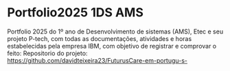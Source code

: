# Portfolio2025 1DS AMS
Portfolio 2025 do 1º ano de Desenvolvimento de sistemas (AMS), Etec e seu projeto P-tech, com todas as documentações, atividades e horas estabelecidas pela empresa IBM, com objetivo de registrar e comprovar o feito:
Repositorio do projeto: https://github.com/davidteixeira23/FuturusCare-em-portugu-s-

